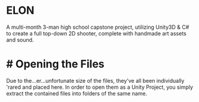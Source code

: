 # ELON
A multi-month 3-man high school capstone project, utilizing Unity3D & C# to create a full top-down 2D shooter, complete with handmade art assets and sound.
# # Opening the Files
Due to the...er...unfortunate size of the files, they've all been individually 'rared and placed here. In order to open them as a Unity Project, you simply extract the contained files into folders of the same name.
